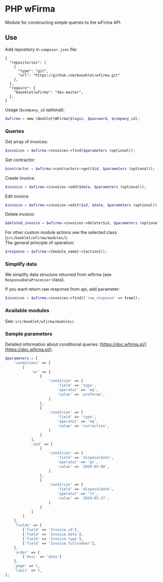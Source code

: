 # PHP wFirma
Module for constructing simple queries to the wFirma API.

## Use
Add repository in `composer.json` file:
```
{
  "repositories": [
    {
      "type": "git",
      "url": "https://github.com/boooklet/wfirma.git"
    },
  ],
  "require": {
    "boooklet/wfirma": "dev-master",
  },
}
```
Usage (`$company_id` optional):
```php
$wfirma = new \Booklet\WFirma($login, $password, $company_id);
```
### Queries

Get array of invoices:
```php
$invoices = $wfirma->invoices->find($parameters (optional));
```

Get contractor:
```php
$contractor = $wfirma->contractors->get($id, $parameters (optional));
```

Create invoice:
```php
$invoice = $wfirma->invoices->add($data, $parameters (optional));
```

Edit invoice:
```php
$invoice = $wfirma->invoices->edit($id, $data, $parameters (optional));
```

Delete invoice:
```php
$deleted_invoice = $wfirma->invoices->delete($id, $parameters (optional));
```

For other custom module actions see the selected class (`src/booklet/wfirma/modules/`).\
The general principle of operation:
```php
$response = $wfirma->{module_name}->{action}();
```

### Simplify data

We simplify data structure returned from wfirma (see `ResponseDataProcessor` class).

If you want return raw response from api, add parameter:
```php
$invoices = $wfirma->invoices->find(['raw_response' => true]);
```

###  Available modules

See: `src/booklet/wfirma/modules/`.

### Sample parameters
Detailed information about conditional queries: [https://doc.wfirma.pl/](https://doc.wfirma.pl/).
```php
$parameters = [
    'conditions' => [
        [
            'or' => [
                [
                    'condition' => [
                        'field' => 'type',
                        'operator' => 'eq',
                        'value' => 'proforma',
                    ]
                ],
                [
                    'condition' => [
                        'field' => 'type',
                        'operator' => 'eq',
                        'value' => 'correction',
                    ]
                ]
            ],
            'and' => [
                [
                    'condition' => [
                        'field' => 'disposaldate',
                        'operator' => 'gt',
                        'value' => '2019-05-00',
                    ]
                ],
                [
                    'condition' => [
                        'field' => 'disposaldate',
                        'operator' => 'lt',
                        'value' => '2019-05-27',
                    ]
                ]
            ]
        ]
    ],
    'fields' => [
        ['field' => 'Invoice.id'],
        ['field' => 'Invoice.date'],
        ['field' => 'Invoice.type'],
        ['field' => 'Invoice.fullnumber'],
    ],
    'order' => [
        ['desc' => 'date']
    ],
    'page' => 1,
    'limit' => 5,
];
```

